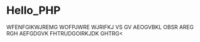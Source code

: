# Hello_PHP

WFENFGIKWJREMG WOFPJWRE WJRIFKJ VS
GV AEOGVBKL OBSR AREG 
RGH AEFGDGVK FHTRUDGOIRKJDK GHTRG<
